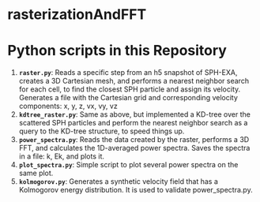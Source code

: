 # rasterizationAndFFT

# Python scripts in this Repository

1. **`raster.py`**: Reads a specific step from an h5 snapshot of SPH-EXA, creates a 3D Cartesian mesh, and performs a nearest neighbor search for each cell, to find the closest SPH particle and assign its velocity. Generates a file with the Cartesian grid and corresponding velocity components: x, y, z, vx, vy, vz
2. **`kdtree_raster.py`**: Same as above, but implemented a KD-tree over the scattered SPH particles and perform the nearest neighbor search as a query to the KD-tree structure, to speed things up.
3. **`power_spectra.py`**: Reads the data created by the raster, performs a 3D FFT, and calculates the 1D-averaged power spectra. Saves the spectra in a file: k, Ek, and plots it.
4. **`plot_spectra.py`**: Simple script to plot several power spectra on the same plot.
5. **`kolmogorov.py`**: Generates a synthetic velocity field that has a Kolmogorov energy distribution. It is used to validate power_spectra.py.